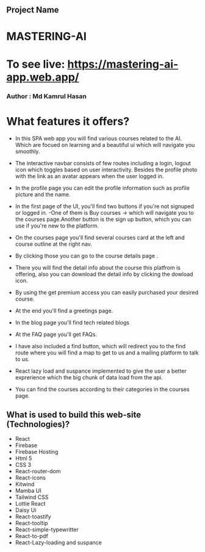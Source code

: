 ## Project Name

# MASTERING-AI

# To see live: https://mastering-ai-app.web.app/

### Author : Md Kamrul Hasan

# What features it offers?

- In this SPA web app you will find various courses related to the AI. Which are focued on learning and a beautiful ui which will navigate you smoothly.
- The interactive navbar consists of few routes including a login, logout icon which toggles based on user interactivity. Besides the profile photo with the link as an avatar appears when the user logged in.
- In the profile page you can edit the profile information such as profile picture and the name.
- In the first page of the UI, you'll find two buttons if you're not signuped or logged in.
  -One of them is Buy courses -> which will navigate you to the courses page.Another button is the sign up button, which you can use if you're new to the platform.

- On the courses page you'll find several courses card at the left and course outline at the right nav.
- By clicking those you can go to the course details page .
- There you will find the detail info about the course this platfrom is offering, also you can download the detail info by clicking the dowload icon.
- By using the get premium access you can easily purchased your desired course.
- At the end you'll find a greetings page.

- In the blog page you'll find tech related blogs
- At the FAQ page you'll get FAQs.

- I have also included a find button, which will redirect you to the find route where you will find a map to get to us and a mailing platform to talk to us.
- React lazy load and suspance implemented to give the user a better exprerience which the big chunk of data load from the api.
- You can find the courses according to their categories in the courses page.

## What is used to build this web-site (Technologies)?

- React
- Firebase
- Firebase Hosting
- Html 5
- CSS 3
- React-router-dom
- React-icons
- Kitwind
- Mamba UI
- Tailwind CSS
- Lottie React
- Daisy Ui
- React-toastify
- React-tooltip
- React-simple-typewritter
- React-to-pdf
- React-Lazy-loading and suspance
